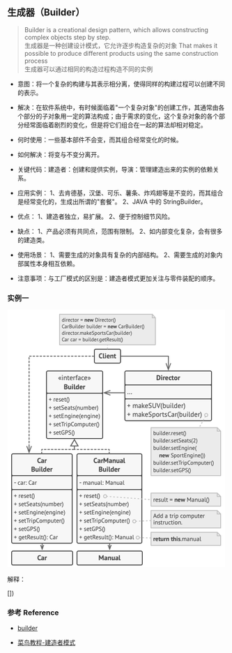 ## 生成器（Builder）

> Builder is a creational design pattern, which allows constructing complex objects step by step.
  <br>生成器是一种创建设计模式，它允许逐步构造复杂的对象
> That makes it possible to produce different products using the same construction process
  <br>生成器可以通过相同的构造过程构造不同的实例
 
* 意图：将一个复杂的构建与其表示相分离，使得同样的构建过程可以创建不同的表示。

* 解决：在软件系统中，有时候面临着"一个复杂对象"的创建工作，其通常由各个部分的子对象用一定的算法构成；由于需求的变化，这个复杂对象的各个部分经常面临着剧烈的变化，但是将它们组合在一起的算法却相对稳定。

* 何时使用：一些基本部件不会变，而其组合经常变化的时候。

* 如何解决：将变与不变分离开。

* 关键代码：建造者：创建和提供实例，导演：管理建造出来的实例的依赖关系。

* 应用实例： 1、去肯德基，汉堡、可乐、薯条、炸鸡翅等是不变的，而其组合是经常变化的，生成出所谓的"套餐"。 2、JAVA 中的 StringBuilder。

* 优点： 1、建造者独立，易扩展。 2、便于控制细节风险。

* 缺点： 1、产品必须有共同点，范围有限制。 2、如内部变化复杂，会有很多的建造类。

* 使用场景： 1、需要生成的对象具有复杂的内部结构。 2、需要生成的对象内部属性本身相互依赖。

* 注意事项：与工厂模式的区别是：建造者模式更加关注与零件装配的顺序。

### 实例一

![](./example-car.png)

解释：

[])


### 参考 Reference

* [builder](https://refactoring.guru/design-patterns/builder)
 
* [菜鸟教程-建造者模式](https://www.runoob.com/design-pattern/builder-pattern.html)


